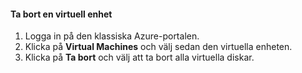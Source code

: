 #### <a name="to-delete-a-virtual-device"></a>Ta bort en virtuell enhet

1. Logga in på den klassiska Azure-portalen.
2. Klicka på **Virtual Machines** och välj sedan den virtuella enheten.
3. Klicka på **Ta bort** och välj att ta bort alla virtuella diskar.

